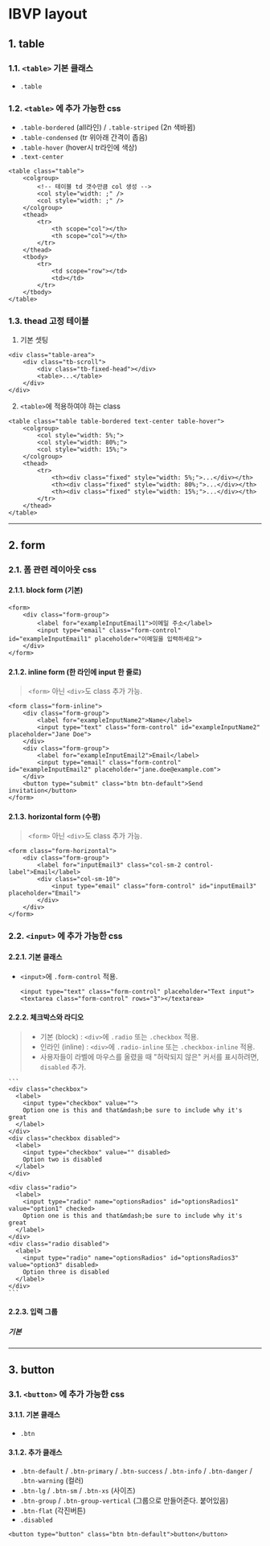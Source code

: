 # IBVP layout

## 1. table
### 1.1. ```<table>``` 기본 클래스
- ```.table```

### 1.2. ```<table>``` 에 추가 가능한 css
- ```.table-bordered``` (all라인) / ```.table-striped``` (2n 색바뀜)
- ```.table-condensed``` (tr 위아래 간격이 좁음)
- ```.table-hover``` (hover시 tr라인에 색상)
- ```.text-center```

```
<table class="table">
    <colgroup>
        <!-- 테이블 td 갯수만큼 col 생성 -->
        <col style="width: ;" />
        <col style="width: ;" />
    </colgroup>
    <thead>
        <tr>
            <th scope="col"></th>
            <th scope="col"></th>
        </tr>
    </thead>
    <tbody>
        <tr>
            <td scope="row"></td>
            <td></td>
        </tr>
    </tbody>
</table>
```

### 1.3. thead 고정 테이블 
1. 기본 셋팅
```
<div class="table-area">
    <div class="tb-scroll">
        <div class="tb-fixed-head"></div>
        <table>...</table>
    </div>
</div>
```

2. ```<table>```에 적용하여야 하는 class 
```
<table class="table table-bordered text-center table-hover">
    <colgroup>
        <col style="width: 5%;">
        <col style="width: 80%;">
        <col style="width: 15%;">
    </colgroup>
    <thead>
        <tr>
            <th><div class="fixed" style="width: 5%;">...</div></th>
            <th><div class="fixed" style="width: 80%;">...</div></th>
            <th><div class="fixed" style="width: 15%;">...</div></th>
        </tr>
    </thead>
</table>
```

****
## 2. form
### 2.1. 폼 관련 레이아웃 css
#### 2.1.1. block form (기본)

```
<form>
    <div class="form-group">
        <label for="exampleInputEmail1">이메일 주소</label>
        <input type="email" class="form-control" id="exampleInputEmail1" placeholder="이메일을 입력하세요">
    </div>
</form>
```

#### 2.1.2. inline form (한 라인에 input 한 줄로)
>   ```<form>``` 아닌 ```<div>```도 class 추가 가능.

```
<form class="form-inline">
    <div class="form-group">
        <label for="exampleInputName2">Name</label>
        <input type="text" class="form-control" id="exampleInputName2" placeholder="Jane Doe">
    </div>
    <div class="form-group">
        <label for="exampleInputEmail2">Email</label>
        <input type="email" class="form-control" id="exampleInputEmail2" placeholder="jane.doe@example.com">
    </div>
    <button type="submit" class="btn btn-default">Send invitation</button>
</form>
```

#### 2.1.3. horizontal form (수평)
>   ```<form>``` 아닌 ```<div>```도 class 추가 가능.

```
<form class="form-horizontal">
    <div class="form-group">
        <label for="inputEmail3" class="col-sm-2 control-label">Email</label>
        <div class="col-sm-10">
            <input type="email" class="form-control" id="inputEmail3" placeholder="Email">
        </div>
    </div>
</form>
```

### 2.2. ```<input>``` 에 추가 가능한 css
#### 2.2.1. 기본 클래스
- ```<input>```에 ```.form-control``` 적용.
    ```
    <input type="text" class="form-control" placeholder="Text input">
    <textarea class="form-control" rows="3"></textarea>
    ```

#### 2.2.2. 체크박스와 라디오
> - 기본   (block)  : ```<div>```에  ```.radio``` 또는 ```.checkbox``` 적용.
> - 인라인 (inline) : ```<div>```에  ```.radio-inline``` 또는 ```.checkbox-inline``` 적용.
> - 사용자들이 라벨에 마우스를 올렸을 때 "허락되지 않은" 커서를 표시하려면, ```disabled``` 추가.

    ```
    <div class="checkbox">
      <label>
        <input type="checkbox" value="">
        Option one is this and that&mdash;be sure to include why it's great
      </label>
    </div>
    <div class="checkbox disabled">
      <label>
        <input type="checkbox" value="" disabled>
        Option two is disabled
      </label>
    </div>

    <div class="radio">
      <label>
        <input type="radio" name="optionsRadios" id="optionsRadios1" value="option1" checked>
        Option one is this and that&mdash;be sure to include why it's great
      </label>
    </div>        
    <div class="radio disabled">
      <label>
        <input type="radio" name="optionsRadios" id="optionsRadios3" value="option3" disabled>
        Option three is disabled
      </label>
    </div>
    ```

#### 2.2.3. 입력 그룹
##### 기본
****
## 3. button
### 3.1. ```<button>``` 에 추가 가능한 css
#### 3.1.1. 기본 클래스
- ```.btn```

#### 3.1.2. 추가 클래스
- ```.btn-default``` / ```.btn-primary``` / ```.btn-success``` / ```.btn-info``` / ```.btn-danger``` / ```.btn-warning``` (컬러)
- ```.btn-lg``` / ```.btn-sm``` / ```.btn-xs``` (사이즈)
- ```.btn-group``` / ```.btn-group-vertical``` (그룹으로 만들어준다. 붙어있음)
- ```.btn-flat``` (각진버튼)
- ```.disabled```

```
<button type="button" class="btn btn-default">button</button>
```
